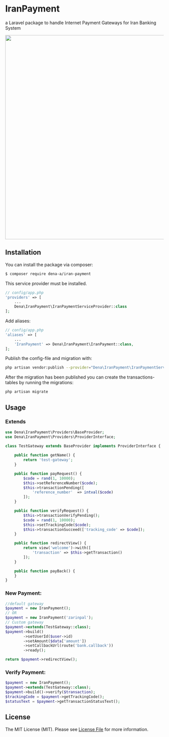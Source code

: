 # IranPayment
a Laravel package to handle Internet Payment Gateways for Iran Banking System

<p align="center"><a href="https://github.com/dena-a/iran-payment" target="_blank"><img width="650" src="https://raw.githubusercontent.com/dena-a/iran-payment/master/images/screen.png"></a></p>

## Installation

You can install the package via composer:
``` bash
$ composer require dena-a/iran-payment
```

This service provider must be installed.
```php
// config/app.php
'providers' => [
    ...
    Dena\IranPayment\IranPaymentServiceProvider::class
];
```

Add aliases:
```php
// config/app.php
'aliases' => [
    ...
    'IranPayment' => Dena\IranPayment\IranPayment::class,
];
```

Publish the config-file and migration with:
```bash
php artisan vendor:publish --provider="Dena\IranPayment\IranPaymentServiceProvider"
```
After the migration has been published you can create the transactions-tables by
running the migrations:
```bash
php artisan migrate
```

## Usage


### Extends
```php
use Dena\IranPayment\Providers\BaseProvider;
use Dena\IranPayment\Providers\ProviderInterface;

class TestGateway extends BaseProvider implements ProviderInterface {
    
    public function getName() {
        return 'test-gateway';
    }

	public function payRequest() {
        $code = rand(1, 10000);
        $this->setReferenceNumber($code);
        $this->transactionPending([
            'reference_number'	=> intval($code)
        ]);
    }

	public function verifyRequest() {
        $this->transactionVerifyPending();
        $code = rand(1, 10000);
        $this->setTrackingCode($code);
		$this->transactionSucceed(['tracking_code' => $code]);
    }

	public function redirectView() {
        return view('welcome')->with([
            'transaction' => $this->getTransaction()
        ]);
    }

	public function payBack() {
    }
}
```

### New Payment:
```php
//default gateway
$payment = new IranPayment();
// OR
$payment = new IranPayment('zarinpal');
// Custom gateway
$payment->extends(TestGateway::class);
$payment->build()
        ->setUserId($user->id)
        ->setAmount($data['amount'])
        ->setCallbackUrl(route('bank.callback'))
        ->ready();

return $payment->redirectView();
```

### Verify Payment:
```php
$payment = new IranPayment();
$payment->extends(TestGateway::class);
$payment->build()->verify($transaction);
$trackingCode = $payment->getTrackingCode();
$statusText = $payment->getTransactionStatusText();
```

## License

The MIT License (MIT). Please see [License File](LICENSE.md) for more information.
